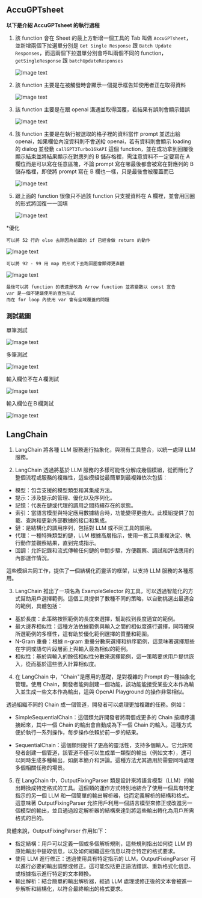 ## AccuGPTsheet

**以下是介紹 AccuGPTsheet 的執行過程**

1. 該 function 會在 Sheet 的最上方新增一個工具的 Tab 叫做 `AccuGPTsheet`，並新增兩個下拉選單分別是
   `Get Single Response` 跟 `Batch Update Responses`，而這兩個下拉選單分別會呼叫兩個不同的 function，
   `getSingleResponse` 跟 `batchUpdateResponses`

   ![Image text](https://raw.githubusercontent.com/z-institute/AI-Dev-Batch-1-HW/Z24049011/w1/Individual/img/onOpen.png)

2. 該 function 主要是在被觸發時會顯示一個提示框告知使用者正在取得資料

   ![Image text](https://raw.githubusercontent.com/z-institute/AI-Dev-Batch-1-HW/Z24049011/w1/Individual/img/displayLoadingDialog.png)

3. 該 function 主要是在跟 openai 溝通並取得回覆，若結果有誤則會顯示錯誤

   ![Image text](https://raw.githubusercontent.com/z-institute/AI-Dev-Batch-1-HW/Z24049011/w1/Individual/img/callGPT3Turbo16kAPI.png)

4. 該 function 主要是在執行被選取的格子裡的資料當作 prompt 並送出給 openai，如果欄位內沒資料則不會送給 openai，若有資料則會顯示 loading 的 dialog 並發動 `callGPT3Turbo16kAPI` 這個 function，並在成功拿到回覆後顯示結束並將結果顯示在對應列的 B 儲存格裡，需注意資料不一定要寫在 A 欄位而是可以寫在任意區塊，不論 prompt 寫在哪最後都會被寫在對應列的 B 儲存格裡，即使將 prompt 寫在 B 欄也一樣，只是最後會被覆蓋而已

   ![Image text](https://raw.githubusercontent.com/z-institute/AI-Dev-Batch-1-HW/Z24049011/w1/Individual/img/getSingleResponse.png)

5. 跟上面的 function 很像只不過該 function 只支援資料在 A 欄裡，並會用回圈的形式將回復一一回填

   ![Image text](https://raw.githubusercontent.com/z-institute/AI-Dev-Batch-1-HW/Z24049011/w1/Individual/img/batchUpdateResponses.png)

\*優化

```
可以將 52 行的 else 去除因為前面的 if 已經會做 return 的動作
```

![Image text](https://raw.githubusercontent.com/z-institute/AI-Dev-Batch-1-HW/Z24049011/w1/Individual/img/ref-if.png)

```
可以將 92 - 99 用 map 的形式下去跑回圈會顯得更直觀
```

![Image text](https://raw.githubusercontent.com/z-institute/AI-Dev-Batch-1-HW/Z24049011/w1/Individual/img/ref-for.png)

```
最後可以將 function 的表達是改為 Arrow function 並將變數以 const 宣告
var 是一個不建議使用的宣告形式
而在 for loop 內使用 var 會有全域覆蓋的問題
```

### 測試截圖

單筆測試

![Image text](https://raw.githubusercontent.com/z-institute/AI-Dev-Batch-1-HW/Z24049011/w1/Individual/img/single.png)

多筆測試

![Image text](https://raw.githubusercontent.com/z-institute/AI-Dev-Batch-1-HW/Z24049011/w1/Individual/img/simple.png)

輸入欄位不在Ａ欄測試

![Image text](https://raw.githubusercontent.com/z-institute/AI-Dev-Batch-1-HW/Z24049011/w1/Individual/img/notInA.png)

輸入欄位在Ｂ欄測試

![Image text](https://raw.githubusercontent.com/z-institute/AI-Dev-Batch-1-HW/Z24049011/w1/Individual/img/inB.png)

## LangChain

1. LangChain 將各種 LLM 服務進行抽象化，與現有工具整合，以統一處理 LLM 服務。

2. LangChain 透過將基於 LLM 服務的多樣可能性分解成幾個模組，從而簡化了整個流程或服務的複雜性，這些模組從最簡單到最複雜依次包括：

- 模型：包含支援的模型類型和其集成方法。
- 提示：涉及提示的管理、優化以及序列化。
- 記憶：代表在鏈或代理的調用之間持續存在的狀態。
- 索引：當語言模型與特定應用數據結合時，功能變得更強大。此模組提供了加載、查詢和更新外部數據的接口和集成。
- 鏈：是結構化的調用序列，包括對 LLM 或不同工具的調用。
- 代理：一種特殊類型的鏈，LLM 根據高層指示，使用一套工具重複決定、執行動作並觀察結果，直到完成指示。
- 回調：允許記錄和流式傳輸任何鏈的中間步驟，方便觀察、調試和評估應用的內部運作情況。

這些模組共同工作，提供了一個結構化而靈活的框架，以支持 LLM 服務的各種應用。

3. LangChain 推出了一項名為 ExampleSelector 的工具，可以透過智能化的方式幫助用戶選擇範例。這個工具提供了數種不同的策略，以自動挑選出最適合的範例，具體包括：

- 基於長度：此策略按照範例的長度來選擇，幫助找到長度適宜的範例。
- 最大邊界相似性：這種方法依據範例與輸入之間的相似度進行選擇，同時確保所選範例的多樣性，這有助於優化範例選擇的質量和範圍。
- N-Gram 重疊：根據 n-gram 重疊分數來選擇和排序範例，這意味著選擇那些在字詞或語句片段層面上與輸入最為相似的範例。
- 相似性：基於與輸入的餘弦相似性分數來選擇範例，這一策略要求用戶提供嵌入，從而基於這些嵌入計算相似度。

4. 在 LangChain 中，"Chain"是應用的基礎，是對複雜的 Prompt 的一種抽象化管理。使用 Chain，開發者能夠創建一個功能，該功能能接受某些文本作為輸入並生成一些文本作為輸出，這與 OpenAI Playground 的操作非常相似。

透過組織不同的 Chain 成一個管道，開發者可以處理更加複雜的任務。例如：

- SimpleSequentialChain：這個類允許開發者將兩個或更多的 Chain 按順序連接起來，其中一個 Chain 的輸出會自動成為下一個 Chain 的輸入。這種方式便於執行一系列操作，每步操作依賴於前一步的結果。

- SequentialChain：這個類則提供了更高的靈活性，支持多個輸入。它允許開發者創建一個管道，該管道不僅可以生成單一類型的輸出（例如文本），還可以同時生成多種輸出，如劇本簡介和評論。這種方法尤其適用於需要同時處理多個相關任務的場景。

5. 在 LangChain 中，OutputFixingParser 類是設計來將語言模型（LLM）的輸出轉換成特定格式的工具。這個類的運作方式特別地結合了使用一個具有特定指示的另一個 LLM 和一個簡單的輸出解析器，從而定義解析的結構和格式。這意味著 OutputFixingParser 允許用戶利用一個語言模型來修正或改進另一個模型的輸出，並且通過設定解析器的結構來達到將這些輸出轉化為用戶所需格式的目的。

具體來說，OutputFixingParser 作用如下：

- 指定結構：用戶可以定義一個或多個解析規則，這些規則指出如何從 LLM 的原始輸出中提取信息，以及如何組織這些信息以符合特定的格式要求。
- 使用 LLM 進行修正：透過使用具有特定指示的 LLM，OutputFixingParser 可以進行必要的輸出調整或修正。這可能包括更正語法錯誤、重新格式化信息、或根據指示進行特定的文本轉換。
- 輸出解析：結合簡單的輸出解析器，經過 LLM 處理或修正後的文本會被進一步解析和結構化，以符合最終輸出的格式要求。
